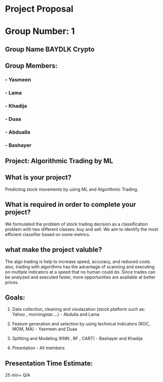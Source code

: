 # Project Proposal

# Group Number: 1

## Group Name BAYDLK Crypto


## Group Members:
### - Yasmeen 
### - Lama 
### - Khadija 
### - Duaa
### - Abdualla
### - Bashayer


## Project: Algorithmic Trading by ML

## What is your project? 
Predicting stock movements by using ML and Algorithmic Trading.

## What is required in order to complete your project?
We formulated the problem of stock trading decision as a classification problem with two different classes:
buy and sell. We aim to identify the most efficient classifier based on some metrics.
## what make the project valuble?
The algo trading is help to increase speed, accuracy, and reduced costs. also, trading with algorithms has the advantage of scanning and executing on multiple indicators at a speed that no human could do. Since trades can be analyzed and executed faster, more opportunities are available at better prices.
## Goals: 
1. Data collection, cleaning and visulazation (stock platform such as: Yahoo , morningstar....) - Abdulla and Lama

2. Feature generation and selection by using technical indicators (ROC, MOM, MA) - Yasmeen and Duaa

3. Splitting and Modeling (KNN , RF , CART) - Bashayer and Khadija
 
4. Presntation - All members

## Presentation Time Estimate:
25 min+ Q/A

